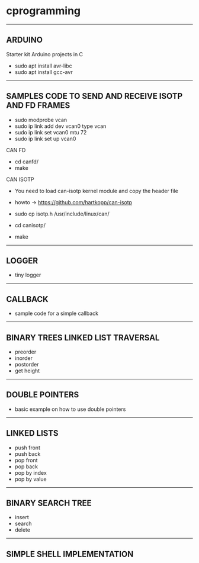 # cprogramming
-------
ARDUINO
-------
Starter kit Arduino projects in C
- sudo apt install avr-libc
- sudo apt install gcc-avr


----------------------------------------------------
SAMPLES CODE TO SEND AND RECEIVE ISOTP AND FD FRAMES
----------------------------------------------------

- sudo modprobe vcan
- sudo ip link add dev vcan0 type vcan
- sudo ip link set vcan0 mtu 72
- sudo ip link set up vcan0

CAN FD
- cd canfd/
- make

CAN ISOTP
- You need to load can-isotp kernel module and copy the header file
- howto -> https://github.com/hartkopp/can-isotp

- sudo cp isotp.h /usr/include/linux/can/
- cd canisotp/
- make


------
LOGGER
------
- tiny logger


--------
CALLBACK
--------
- sample code for a simple callback


----------------------------------
BINARY TREES LINKED LIST TRAVERSAL
----------------------------------
- preorder
- inorder
- postorder
- get height


---------------
DOUBLE POINTERS
---------------
- basic example on how to use double pointers


------------
LINKED LISTS
------------
- push front
- push back
- pop front
- pop back
- pop by index
- pop by value


------------------
BINARY SEARCH TREE
------------------
- insert
- search
- delete

---------------------------
SIMPLE SHELL IMPLEMENTATION
---------------------------
